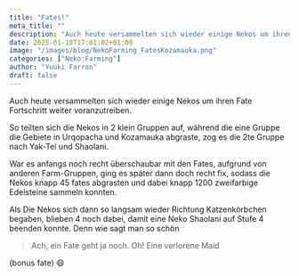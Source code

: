 ```yaml
---
title: "Fates!"
meta_title: ""
description: "Auch heute versammelten sich wieder einige Nekos um ihren Fate Fortschritt weiter voranzutreiben."
date: 2025-01-10T17:01:02+01:00
image: "/images/blog/NekoFarming_FatesKozamauka.png"
categories: ["Neko:Farming"]
author: "Yuuki Farron"
draft: false
---
```


Auch heute versammelten sich wieder einige Nekos um ihren Fate Fortschritt weiter voranzutreiben.

So teilten sich die Nekos in 2 klein Gruppen auf, während die eine Gruppe die Gebiete in Urqopacha und Kozamauka abgraste, zog es die 2te Gruppe nach Yak-Tel und Shaolani. 

War es anfangs noch recht überschaubar mit den Fates, aufgrund von anderen Farm-Gruppen, ging es später dann doch recht fix, sodass die Nekos knapp 45 fates abgrasten und dabei knapp 1200 zweifarbige Edelsteine sammeln konnten.

Als Die Nekos sich dann so langsam wieder Richtung Katzenkörbchen begaben, blieben 4 noch dabei, damit eine Neko Shaolani auf Stufe 4 beenden konnte. Denn wie sagt man so schön 

> Ach, ein Fate geht ja noch. Oh! Eine verlorene Maid

(bonus fate) 😄